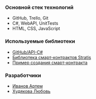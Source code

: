 ### Основной стек технологий

* GitHub, Trello, Git
* C#, WebAPI, UnitTests
* HTML, CSS, JavaScript

### Используемые библиотеки

* [GitHub/API-C#](https://github.com/blockchain/api-v1-client-csharp)
* [Библиотека смарт-контрактов Stratis](https://github.com/stratisproject/Stratis.SmartContracts)
* [Пример создания смарт-контракта](https://github.com/stratisproject/CirrusSmartContracts)

### Разработчики

* [Иванов Артем](https://github.com/nolo7e) 
* [Худякова Любовь](https://github.com/KhudyakovaLyubov)
